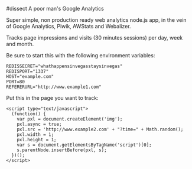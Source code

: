 #dissect
A poor man's Google Analytics

Super simple, non production ready web analytics node.js app, in the vein of
Google Analytics, Piwik, AWStats and Webalizer.

Tracks page impressions and visits (30 minutes sessions) per day, week and
month.

Be sure to start this with the following environment variables:

    REDISSECRET="whathappensinvegasstaysinvegas"
    REDISPORT="1337"
    HOST="example.com"
    PORT=80
    REFERERURL="http://www.example1.com"


Put this in the page you want to track:

    <script type="text/javascript">
      (function() {
        var pxl = document.createElement('img');
        pxl.async = true;
        pxl.src = 'http://www.example2.com' + "?time=" + Math.random();
        pxl.width = 1;
        pxl.height = 1;
        var s = document.getElementsByTagName('script')[0];
        s.parentNode.insertBefore(pxl, s);
      })();
    </script>
